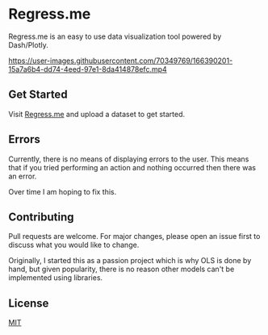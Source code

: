 # Regress.me

Regress.me is an easy to use data visualization tool powered by Dash/Plotly.



https://user-images.githubusercontent.com/70349769/166390201-15a7a6b4-dd74-4eed-97e1-8da414878efc.mp4





## Get Started

Visit [Regress.me](https://regress.me) and upload a dataset to get started.

## Errors

Currently, there is no means of displaying errors to the user. This means that if you tried performing an action and nothing occurred then there was an error. 

Over time I am hoping to fix this. 

## Contributing
Pull requests are welcome. For major changes, please open an issue first to discuss what you would like to change.

Originally, I started this as a passion project which is why OLS is done by hand, but given popularity, there is no reason other models can't be implemented using libraries. 

## License
[MIT](https://choosealicense.com/licenses/mit/)
